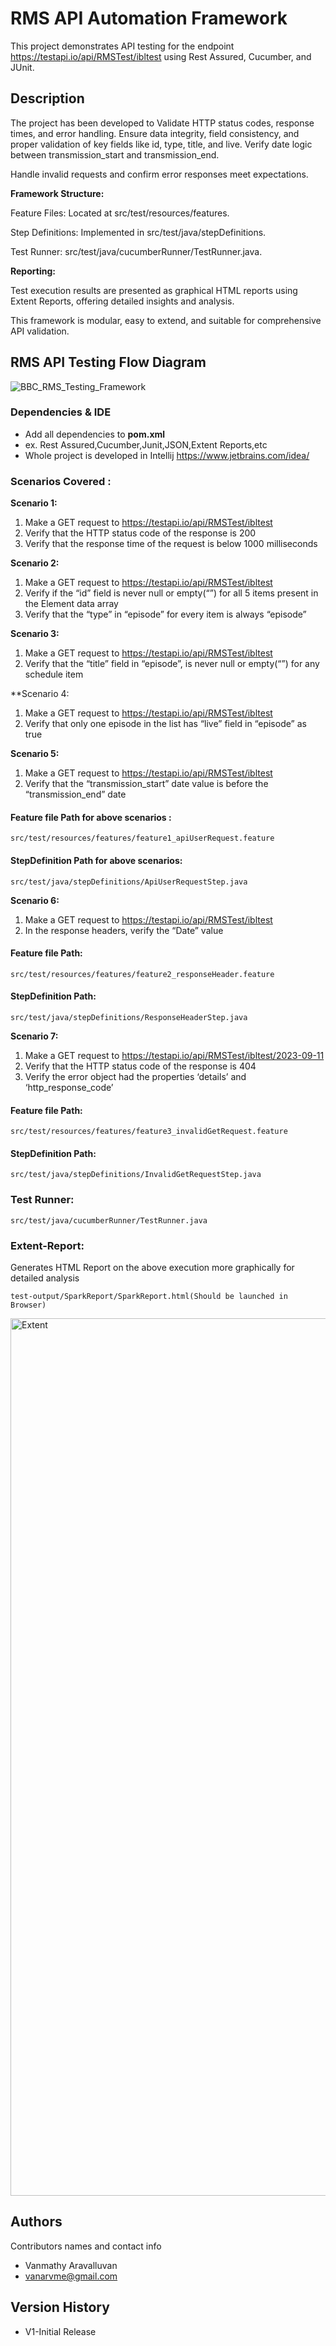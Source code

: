 # RMS API Automation Framework 

This project demonstrates API testing for the endpoint https://testapi.io/api/RMSTest/ibltest using Rest Assured, Cucumber, and JUnit.

## Description
The project has been developed to Validate HTTP status codes, response times, and error handling.
Ensure data integrity, field consistency, and proper validation of key fields like id, type, title, and live.
Verify date logic between transmission_start and transmission_end.

Handle invalid requests and confirm error responses meet expectations.

**Framework Structure:**

Feature Files: Located at src/test/resources/features.

Step Definitions: Implemented in src/test/java/stepDefinitions.

Test Runner: src/test/java/cucumberRunner/TestRunner.java.

**Reporting:**

Test execution results are presented as graphical HTML reports using Extent Reports, offering detailed insights and analysis.

This framework is modular, easy to extend, and suitable for comprehensive API validation.



## RMS API Testing Flow Diagram

![BBC_RMS_Testing_Framework](https://github.com/user-attachments/assets/8a4ff53a-e94f-4622-88ee-656e9a7a0fcc)


### Dependencies & IDE

* Add all dependencies to **pom.xml**
* ex. Rest Assured,Cucumber,Junit,JSON,Extent Reports,etc
* Whole project is developed in Intellij https://www.jetbrains.com/idea/


### Scenarios Covered :

**Scenario 1:**
1. Make a GET request to https://testapi.io/api/RMSTest/ibltest
2. Verify that the HTTP status code of the response is 200
3. Verify that the response time of the request is below 1000 milliseconds
   
**Scenario 2:**
1. Make a GET request to https://testapi.io/api/RMSTest/ibltest
2. Verify if the “id” field is never null or empty(“”) for all 5 items present in the
Element data array
3. Verify that the “type” in “episode” for every item is always “episode”

**Scenario 3:**
1. Make a GET request to https://testapi.io/api/RMSTest/ibltest
2. Verify that the “title” field in “episode”, is never null or empty(“”) for any
schedule item

**Scenario 4:
1. Make a GET request to https://testapi.io/api/RMSTest/ibltest
2. Verify that only one episode in the list has “live” field in “episode” as true

**Scenario 5:**
1. Make a GET request to https://testapi.io/api/RMSTest/ibltest
2. Verify that the “transmission_start” date value is before the
“transmission_end” date


#### Feature file Path for above scenarios :
```
src/test/resources/features/feature1_apiUserRequest.feature
```
#### StepDefinition Path for above scenarios:
```
src/test/java/stepDefinitions/ApiUserRequestStep.java
```

**Scenario 6:**
1. Make a GET request to https://testapi.io/api/RMSTest/ibltest
2. In the response headers, verify the “Date” value


#### Feature file Path:

```
src/test/resources/features/feature2_responseHeader.feature
```

#### StepDefinition Path:
```
src/test/java/stepDefinitions/ResponseHeaderStep.java
```

**Scenario 7:**

1. Make a GET request to https://testapi.io/api/RMSTest/ibltest/2023-09-11
2. Verify that the HTTP status code of the response is 404
3. Verify the error object had the properties ‘details’ and ‘http_response_code’

#### Feature file Path:
```
src/test/resources/features/feature3_invalidGetRequest.feature
```

#### StepDefinition Path:
```
src/test/java/stepDefinitions/InvalidGetRequestStep.java
```

### Test Runner:

```
src/test/java/cucumberRunner/TestRunner.java
```

### Extent-Report:

Generates HTML Report on the above execution more graphically for detailed analysis

```
test-output/SparkReport/SparkReport.html(Should be launched in Browser)
```

<img width="1404" alt="Extent" src="https://github.com/user-attachments/assets/00192928-f895-4a28-a799-019df23b1a68" />


## Authors

Contributors names and contact info

* Vanmathy Aravalluvan
* vanarvme@gmail.com

## Version History

* V1-Initial Release

